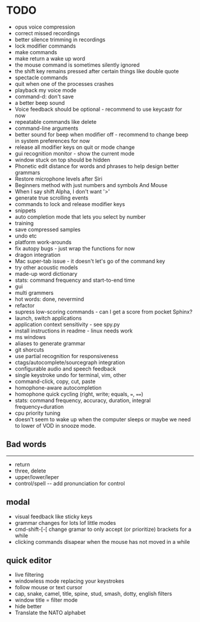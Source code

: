 
TODO
====

* opus voice compression
* correct missed recordings
* better silence trimming in recordings
* lock modifier commands
* make commands
* make return a wake up word
* the mouse command is sometimes silently ignored
* the shift key remains pressed after certain things like double quote
* spectacle commands
* quit when one of the processes crashes
* playback my voice mode
* command-d: don't save
* a better beep sound
* Voice feedback should be optional - recommend to use keycastr for now
* repeatable commands like delete
* command-line arguments
* better sound for beep when modifier off - recommend to change beep in system preferences for now
* release all modifier keys on quit or mode change
* gui recognition monitor - show the current mode
* window stuck on top should be hidden
* Phonetic edit distance for words and phrases to help design better grammars
* Restore microphone levels after Siri
* Beginners method with just numbers and symbols And Mouse
* When I say shift Alpha, I don't want '>'
* generate true scrolling events
* commands to lock and release modifier keys
* snippets
* auto completion mode that lets you select by number
* training
* save compressed samples
* undo etc
* platform work-arounds
* fix autopy bugs - just wrap the functions for now
* dragon integration
* Mac super-tab issue - it doesn't let's go of the command key
* try other acoustic models
* made-up word dictionary
* stats: command frequency and start-to-end time
* gui
* multi grammers
* hot words: done, nevermind
* refactor
* supress low-scoring commands - can I get a score from pocket Sphinx?
* launch, switch applications
* application context sensitivity - see spy.py
* install instructions in readme - linux needs work
* ms windows
* aliases to generate grammar
* git shorcuts
* use partial recognition for responsiveness
* ctags/autocomplete/sourcegraph integration
* configurable audio and speech feedback
* single keystroke undo for terminal, vim, other
* command-click, copy, cut, paste
* homophone-aware autocompletion
* homophone quick cycling (right, write; equals, `=`, `==`)
* stats: command frequency, accuracy, duration, integral frequency+duration
* cpu priority tuning
* doesn't seem to wake up when the computer sleeps or maybe we need to lower of VOD in snooze mode.

Bad words
-
---------
 
* return
* three, delete
* upper/lower/leper
* control/spell -- add pronunciation for control


modal
-----

* visual feedback like sticky keys
* grammar changes for lots lof little modes
* cmd-shift-[-[ change gramar to only accept (or prioritize) brackets for a while
* clicking commands disapear when the mouse has not moved in a while


quick editor
------------

* live filtering
* windowless mode replacing your keystrokes
* follow mouse or text cursor
* cap, snake, camel, title, spine, stud, smash, dotty, english filters
* window title = filter mode
* hide better
* Translate the NATO alphabet

